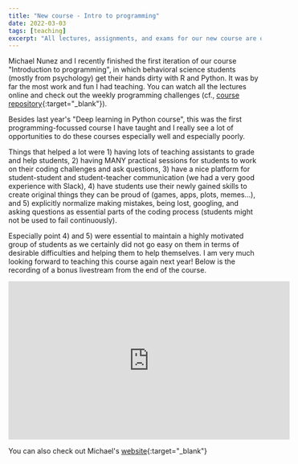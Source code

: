 ```yaml
---
title: "New course - Intro to programming"
date: 2022-03-03
tags: [teaching]
excerpt: "All lectures, assignments, and exams for our new course are online"
---
```


Michael Nunez and I recently finished the first iteration of our course "Introduction to programming", in which behavioral science students (mostly from psychology) get their hands dirty with R and Python.
It was by far the most work and fun I had teaching. You can watch all the lectures online and check out the weekly programming challenges (cf., [course repository](https://github.com/mdnunez/PIPS_course){:target="_blank"}).

Besides last year's "Deep learning in Python course", this was the first programming-focussed course I have taught and I really see a lot of opportunities to do these courses especially well and especially poorly. 

Things that helped a lot were 1) having lots of teaching assistants to grade and help students, 2) having MANY practical sessions for students to work on their coding challenges and ask questions, 3) have a nice platform for student-student and student-teacher communication (we had a very good experience with Slack), 4) have students use their newly gained skills to create original things they can be proud of (games, apps, plots, memes...), and 5) explicitly normalize making mistakes, being lost, googling, and asking questions as essential parts of the coding process (students might not be used to fail continuously). 

Especially point 4) and 5) were essential to maintain a highly motivated group of students as we certainly did not go easy on them in terms of desirable difficulties and helping them to help themselves.
I am very much looking forward to teaching this course again next year! 
Below is the recording of a bonus livestream from the end of the course.

<iframe width="560" height="315" src="https://www.youtube.com/embed/zJ5PHDfxjjw" frameborder="0" allow="autoplay; encrypted-media" allowfullscreen></iframe>

You can also check out Michael's [website](https://www.michaeldnunez.com/){:target="_blank"}
